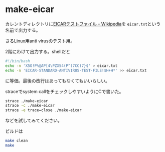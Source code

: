 # make-eicar

カレントディレクトリに[EICARテストファイル - Wikipedia](https://ja.wikipedia.org/wiki/EICAR%E3%83%86%E3%82%B9%E3%83%88%E3%83%95%E3%82%A1%E3%82%A4%E3%83%AB)を
`eicar.txt`という名前で出力する。

さるLinux用anti virusのテスト用。

2階にわけて出力する。shellだと
``` bash
#!/bin/bash
echo -n 'X5O!P%@AP[4\PZX54(P^)7CC)7}$' > eicar.txt
echo -n 'EICAR-STANDARD-ANTIVIRUS-TEST-FILE!$H+H*' >> eicar.txt
```
に等価。最後の改行はあってもなくてもいいらしい。

straceでsystem callをチェックしやすいようにCで書いた。

``` bash
strace ./make-eicar
strace -c ./make-eicar
strace -e trace=close ./make-eicar
```
などを試してみてください。

ビルドは
``` bash
make clean
make
```
